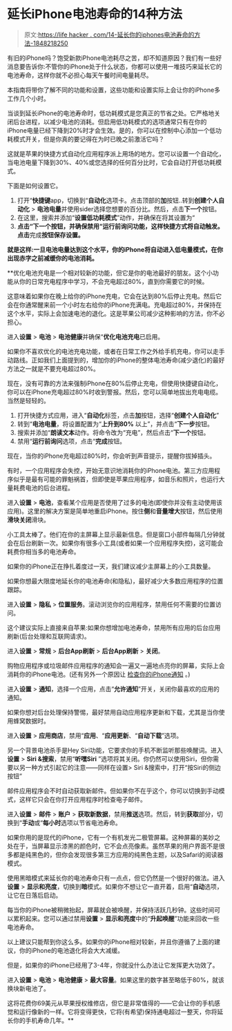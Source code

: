 # 延长iPhone电池寿命的14种方法

> 原文:[https://life hacker . com/14-延长你的iphones电池寿命的方法-1848218250](https://lifehacker.com/14-ways-to-prolong-your-iphones-battery-life-1848218250)

有旧的iPhone吗？饱受新款iPhone电池耗尽之苦，却不知道原因？我们有一些好消息要告诉你:不管你的iPhone处于什么状态，你都可以使用一堆技巧来延长它的电池寿命，这样你就不必担心每天午餐时间电量耗尽。

本指南将带你了解不同的功能和设置，这些功能和设置实际上会让你的iPhone多工作几个小时。

当谈到延长iPhone的电池寿命时，低功耗模式是您真正的节省之处。它严格地关闭后台进程，以减少电池的消耗。但启用低功耗模式的选项通常只有在你的iPhone电量已经下降到20%时才会生效。是的，你可以在控制中心添加一个低功耗模式开关，但是你真的要记得在为时已晚之前激活它吗？

这就是苹果的快捷方式自动化应用程序派上用场的地方。您可以设置一个自动化，当电池电量下降到30%、40%或您选择的任何百分比时，它会自动打开低功耗模式。

下面是如何设置它。

1.  打开“**快捷键**app，切换到“**自动化**选项卡。点击顶部的**加**按钮..转到**创建个人自动化** > **电池电量**并使用sider选择您想要的百分比。然后，点击**下一个**按钮。
2.  在这里，搜索并添加“**设置低功耗模式**”动作，并确保在将其设置为“
3.  **点击“**下一个**按钮，并确保禁用“**运行前询问**功能，这样快捷方式将自动触发。点击**完成**按钮保存设置。**

**就是这样:一旦电池电量达到这个水平，你的iPhone将自动进入低电量模式，在你出现赤字之前减缓你的电池消耗。**

 **优化电池充电是一个相对较新的功能，但它是你的电池最好的朋友。这个小功能从你的日常充电程序中学习，不会充电超过80%，直到你需要它的时候。

这意味着如果你在晚上给你的iPhone充电，它会在达到80%后停止充电。然后它会在你通常醒来前一个小时左右给你的iPhone充满电。充电超过80%，并保持在这个水平，实际上会加速电池的退化。这是苹果公司减少这种影响的方法，你不必担心。

进入**设置** > **电池** > **电池健康**并确保“**优化电池充电**已启用。

如果你不喜欢优化的电池充电功能，或者在日常工作之外给手机充电，你可以走手动路线。正如我们上面提到的，增加你的iPhone的整体电池寿命(减少退化)的最好方法之一就是不要充电超过80%。

现在，没有可靠的方法来强制iPhone在80%后停止充电，但使用快捷键自动化，你可以在iPhone充电超过80%时收到警报。然后，您可以简单地拔出充电电缆。当然是轻轻的。

1.  打开快捷方式应用，进入“**自动化**标签，点击**加**按钮，选择“**创建个人自动化**”
2.  转到“**电池电量**，将设置配置为“**上升到80%** 以上”，并点击“**下一步**按钮。
3.  搜索并添加“**朗读文本**动作。将命令改为“充电”，然后点击“**下一个**按钮。
4.  禁用“**运行前询问**选项，点击“**完成**按钮。

现在，当你的iPhone充电超过80%时，你会听到声音提示，提醒你拔掉插头。

有时，一个应用程序会失控，开始无意识地消耗你的iPhone电池。第三方应用程序似乎是最有可能的罪魁祸首，但即使是苹果应用程序，如音乐和照片，也运行大量耗费电池的后台进程。

进入**设置** > **电池**，查看某个应用是否使用了过多的电池(即使你并没有主动使用该应用)。这里的解决方案是简单地重启iPhone。按住**侧**和**音量增大**按钮，然后使用**滑块关闭**滑块。

小工具太棒了。他们在你的主屏幕上显示最新信息。但是窗口小部件每隔几分钟就会在后台刷新一次。如果你有很多小工具(或者如果一个应用程序失控)，这可能会耗费你相当多的电池寿命。

如果你的iPhone正在挣扎着度过一天，我们建议减少主屏幕上的小工具数量。

如果你想最大限度地延长你的电池寿命(和隐私)，最好减少大多数应用程序的位置跟踪。

进入**设置** > **隐私** > **位置服务**。滚动浏览你的应用程序，禁用任何不需要的位置访问。

这个建议实际上直接来自苹果:如果你想增加电池寿命，禁用所有应用的后台应用刷新(后台处理和互联网请求)。

进入**设置** > **常规** > **后台App刷新** > **后台App刷新** > **关闭**。

购物应用程序或垃圾邮件应用程序的通知会一遍又一遍地点亮你的屏幕，实际上会消耗你的iPhone电池。(还有另外一个原因让 [检查你的iPhone通知](https://lifehacker.com/avoid-unnecessary-distractions-in-ios-15-with-notificat-1847376058) 。)

进入**设置** > **通知**，选择一个应用，点击“**允许通知**”开关，关闭你最喜欢的应用的通知。

如果你想对后台处理保持警惕，最好禁用自动应用程序更新和下载，尤其是当你使用蜂窝数据时。

进入**设置** > **应用商店**，禁用“**应用**、“**应用更新**、“**自动下载**”选项。

另一个背景电池杀手是Hey Siri功能，它要求你的手机不断监听那些唤醒词。进入**设置** > **Siri &搜索**，禁用“**听嘿Siri** ”选项将其关闭。你仍然可以使用Siri，但你需要以另一种方式引起它的注意——同样在设置> Siri &搜索中，打开“按Siri的侧边按钮”

邮件应用程序会不时自动获取新邮件。但如果你不在乎这个，你可以切换到手动模式，这样它只会在你打开应用程序时检查电子邮件。

进入**设置** > **邮件** > **账户** > **获取新数据**，禁用**推送**选项。然后，转到**获取**部分，切换到“**手动**或“**每小时**选项以节省电池寿命。

如果你用的是现代的iPhone，它有一个有机发光二极管屏幕。这种屏幕的美妙之处在于，当屏幕显示漆黑的颜色时，它不会点亮像素。虽然苹果的用户界面不是很多都是纯黑色的，但你会发现很多第三方应用的纯黑色主题，以及Safari的阅读器模式。

使用黑暗模式来延长你的电池寿命只有一点点，但它仍然是一个很好的做法。进入**设置** > **显示和亮度**，切换到**暗**模式。如果你不想让它一直开着，启用“**自动**选项，让它在日落后启动。

每当你的iPhone被稍微抬起，屏幕就会被唤醒，并保持活跃几秒钟。这些时间可以累积起来。您可以通过禁用**设置** > **显示和亮度**中的“**升起唤醒**”功能来回收一些电池寿命。

以上建议只能帮到你这么多。如果你的iPhone相对较新，并且你遵循了上面的建议，你的iPhone的电池退化将会大大减缓。

但是，如果你的iPhone已经用了3-4年，你就没什么办法让它发挥更大功效了。

进入**设置** > **电池** > **电池健康** > **最大容量**。如果这里的数字甚至略低于80%，就该换块新电池了。

这将花费你69美元从苹果授权维修店，但它是非常值得的——它会让你的手机感觉和运行像新的一样。它将变得更快，它将(有希望)保持通电超过一整天，你将延长你的手机寿命几年。**